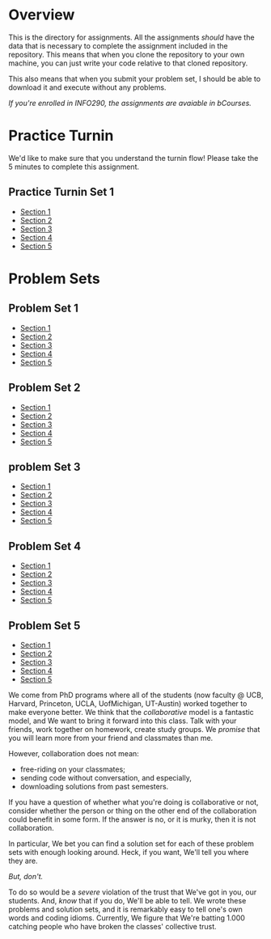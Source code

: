 

# Overview 
This is the directory for assignments. All the assignments _should_
have the data that is necessary to complete the assignment included in
the repository. This means that when you clone the repository to your
own machine, you can just write your code relative to that cloned
repository. 

This also means that when you submit your problem set, I should be
able to download it and execute without any problems.

*If you're enrolled in INFO290, the assignments are avaiable in bCourses.* 

# Practice Turnin 
We'd like to make sure that you understand the turnin flow! Please
take the 5 minutes to complete this assignment. 

## Practice Turnin Set 1 
- [Section 1](https://github.prod.oc.2u.com/UCB-MIDS/w241-practice-fall2020-section1)
- [Section 2](https://github.prod.oc.2u.com/UCB-MIDS/w241-practice-fall2020-section2)
- [Section 3](https://github.prod.oc.2u.com/UCB-MIDS/w241-practice-fall2020-section3)
- [Section 4](https://github.prod.oc.2u.com/UCB-MIDS/w241-practice-fall2020-section4)
- [Section 5](https://github.prod.oc.2u.com/UCB-MIDS/w241-practice-fall2020-section5)


# Problem Sets 

## Problem Set 1
- [Section 1](https://github.prod.oc.2u.com/UCB-MIDS/w241-ps1-fall2020-section1)
- [Section 2](https://github.prod.oc.2u.com/UCB-MIDS/w241-ps1-fall2020-section2)
- [Section 3](https://github.prod.oc.2u.com/UCB-MIDS/w241-ps1-fall2020-section3)
- [Section 4](https://github.prod.oc.2u.com/UCB-MIDS/w241-ps1-fall2020-section4)
- [Section 5](https://github.prod.oc.2u.com/UCB-MIDS/w241-ps1-fall2020-section5)
<!-- - [Section 98](https://github.prod.oc.2u.com/UCB-MIDS/w241-ps1-fall2020-section98) -->
<!-- - [Section 99](https://github.prod.oc.2u.com/UCB-MIDS/w241-ps1-fall2020-section99) -->

## Problem Set 2
- [Section 1](https://github.prod.oc.2u.com/UCB-MIDS/w241-ps2-fall2020-section1)
- [Section 2](https://github.prod.oc.2u.com/UCB-MIDS/w241-ps2-fall2020-section2)
- [Section 3](https://github.prod.oc.2u.com/UCB-MIDS/w241-ps2-fall2020-section3)
- [Section 4](https://github.prod.oc.2u.com/UCB-MIDS/w241-ps2-fall2020-section4)
- [Section 5](https://github.prod.oc.2u.com/UCB-MIDS/w241-ps2-fall2020-section5)
<!-- - [Section 98](https://github.prod.oc.2u.com/UCB-MIDS/w241-ps2-fall2020-section98) -->
<!-- - [Section 99](https://github.prod.oc.2u.com/UCB-MIDS/w241-ps2-fall2020-section99) -->

## problem Set 3
- [Section 1](https://github.prod.oc.2u.com/UCB-MIDS/w241-ps3-fall2020-section1)
- [Section 2](https://github.prod.oc.2u.com/UCB-MIDS/w241-ps3-fall2020-section2)
- [Section 3](https://github.prod.oc.2u.com/UCB-MIDS/w241-ps3-fall2020-section3)
- [Section 4](https://github.prod.oc.2u.com/UCB-MIDS/w241-ps3-fall2020-section4)
- [Section 5](https://github.prod.oc.2u.com/UCB-MIDS/w241-ps3-fall2020-section5)
<!-- - [Section 98](https://github.prod.oc.2u.com/UCB-MIDS/w241-ps3-fall2020-section98) -->
<!-- - [Section 99](https://github.prod.oc.2u.com/UCB-MIDS/w241-ps3-fall2020-section99) -->

## Problem Set 4
- [Section 1](https://github.prod.oc.2u.com/UCB-MIDS/w241-ps4-fall2020-section1)
- [Section 2](https://github.prod.oc.2u.com/UCB-MIDS/w241-ps4-fall2020-section2)
- [Section 3](https://github.prod.oc.2u.com/UCB-MIDS/w241-ps4-fall2020-section3)
- [Section 4](https://github.prod.oc.2u.com/UCB-MIDS/w241-ps4-fall2020-section4)
- [Section 5](https://github.prod.oc.2u.com/UCB-MIDS/w241-ps4-fall2020-section5)
<!-- - [Section 98](https://github.prod.oc.2u.com/UCB-MIDS/w241-ps4-fall2020-section98) -->
<!-- - [Section 99](https://github.prod.oc.2u.com/UCB-MIDS/w241-ps4-fall2020-section99) -->

## Problem Set 5
- [Section 1](https://github.prod.oc.2u.com/UCB-MIDS/w241-ps5-fall2020-section1)
- [Section 2](https://github.prod.oc.2u.com/UCB-MIDS/w241-ps5-fall2020-section2)
- [Section 3](https://github.prod.oc.2u.com/UCB-MIDS/w241-ps5-fall2020-section3)
- [Section 4](https://github.prod.oc.2u.com/UCB-MIDS/w241-ps5-fall2020-section4)
- [Section 5](https://github.prod.oc.2u.com/UCB-MIDS/w241-ps5-fall2020-section5)
<!-- - [Section 98](https://github.prod.oc.2u.com/UCB-MIDS/w241-ps5-fall2020-section98) -->
<!-- - [Section 99](https://github.prod.oc.2u.com/UCB-MIDS/w241-ps5-fall2020-section99) -->

We come from PhD programs where all of the students (now
faculty @ UCB, Harvard, Princeton, UCLA, UofMichigan, UT-Austin)
worked together to make everyone better. We think that the
*collaborative* model  is a fantastic model, and We want to bring it
forward into this class. Talk with your friends, work together on
homework, create study groups. We _promise_ that you will learn more
from your friend and classmates than me.

However, collaboration does not mean:

- free-riding on your classmates;
- sending code without conversation, and especially, 
- downloading solutions from past semesters.

If you have a question of whether what you're doing is collaborative
or not, consider whether the person or thing on the other end of the
collaboration could benefit in some form. If the answer is no, or it
is murky, then it is not collaboration. 

In particular, We bet you can find a solution set for each of these
problem sets with enough looking around. Heck, if you want, We'll tell
you where they are.

*But, don't.*

To do so would be a _severe_ violation
of the trust that We've got in you, our students. And, _know_ that if you
do, We'll be able to tell. We wrote these problems and solution sets,
and it is remarkably easy to tell one's own words and coding
idioms. Currently, We figure that We're batting 1.000 catching people who
have broken the classes' collective trust. 
